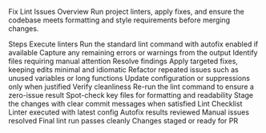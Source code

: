 Fix Lint Issues
Overview
Run project linters, apply fixes, and ensure the codebase meets formatting and style requirements before merging changes.

Steps
Execute linters
Run the standard lint command with autofix enabled if available
Capture any remaining errors or warnings from the output
Identify files requiring manual attention
Resolve findings
Apply targeted fixes, keeping edits minimal and idiomatic
Refactor repeated issues such as unused variables or long functions
Update configuration or suppressions only when justified
Verify cleanliness
Re-run the lint command to ensure a zero-issue result
Spot-check key files for formatting and readability
Stage the changes with clear commit messages when satisfied
Lint Checklist
 Linter executed with latest config
 Autofix results reviewed
 Manual issues resolved
 Final lint run passes cleanly
 Changes staged or ready for PR